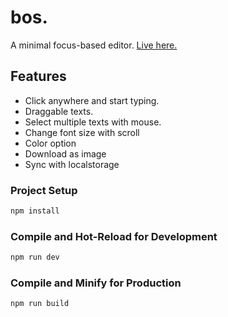 # bos.

A minimal focus-based editor. 
[Live here.](https://bos-editor.vercel.app/) 

## Features

- Click anywhere and start typing.
- Draggable texts.
- Select multiple texts with mouse. 
- Change font size with scroll
- Color option
- Download as image
- Sync with localstorage

### Project Setup

```sh
npm install
```

### Compile and Hot-Reload for Development

```sh
npm run dev
```

### Compile and Minify for Production

```sh
npm run build
```

